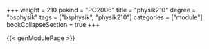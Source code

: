 +++
weight = 210
pokind = "PO2006"
title = "physik210"
degree = "bsphysik"
tags = ["bsphysik", "physik210"]
categories = ["module"]
bookCollapseSection = true
+++

{{< genModulePage >}}
